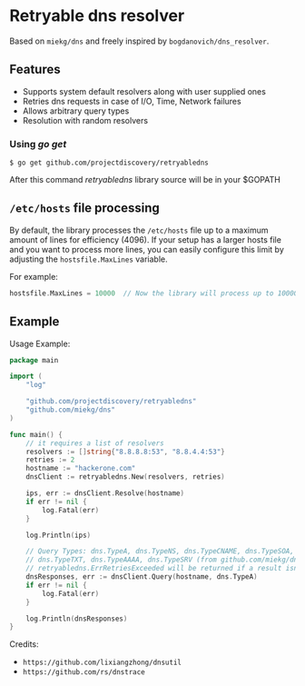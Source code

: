 # Retryable dns resolver

Based on `miekg/dns` and freely inspired by `bogdanovich/dns_resolver`.

## Features

- Supports system default resolvers along with user supplied ones
- Retries dns requests in case of I/O, Time, Network failures
- Allows arbitrary query types
- Resolution with random resolvers

### Using *go get*

```console
$ go get github.com/projectdiscovery/retryabledns
```

After this command *retryabledns* library source will be in your $GOPATH

## `/etc/hosts` file processing

By default, the library processes the `/etc/hosts` file up to a maximum amount of lines for efficiency (4096). If your setup has a larger hosts file and you want to process more lines, you can easily configure this limit by adjusting the `hostsfile.MaxLines` variable.

For example:

``` go
hostsfile.MaxLines = 10000  // Now the library will process up to 10000 lines from the hosts file
```

## Example

Usage Example:

``` go
package main

import (
    "log"

    "github.com/projectdiscovery/retryabledns"
    "github.com/miekg/dns"
)

func main() {
    // it requires a list of resolvers
    resolvers := []string{"8.8.8.8:53", "8.8.4.4:53"}
    retries := 2
    hostname := "hackerone.com"
    dnsClient := retryabledns.New(resolvers, retries)

    ips, err := dnsClient.Resolve(hostname)
    if err != nil {
        log.Fatal(err)
    }

    log.Println(ips)

    // Query Types: dns.TypeA, dns.TypeNS, dns.TypeCNAME, dns.TypeSOA, dns.TypePTR, dns.TypeMX, dns.TypeANY
    // dns.TypeTXT, dns.TypeAAAA, dns.TypeSRV (from github.com/miekg/dns)
    // retryabledns.ErrRetriesExceeded will be returned if a result isn't returned in max retries
    dnsResponses, err := dnsClient.Query(hostname, dns.TypeA)
    if err != nil {
        log.Fatal(err)
    }

    log.Println(dnsResponses)
}
```

Credits:

- `https://github.com/lixiangzhong/dnsutil`
- `https://github.com/rs/dnstrace`
